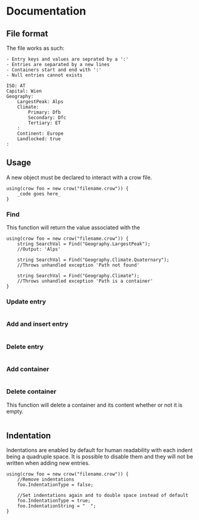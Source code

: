 # Documentation
## File format
The file works as such:

    - Entry keys and values are seprated by a ':'
    - Entries are separated by a new lines
    - Containers start and end with ':'
    - Null entries cannot exists

```
ISO: AT
Capital: Wien
Geography:
    LargestPeak: Alps
    Climate:
        Primary: Dfb
        Secondary: Dfc
        Tertiary: ET
    :
    Continent: Europe
    Landlocked: true
:
```

## Usage
A new object must be declared to interact with a crow file.

```
using(crow foo = new crow("filename.crow")) {
    _code goes here_
}
```

### Find
This function will return the value associated with the 

```
using(crow foo = new crow("filename.crow")) {
    string SearchVal = Find("Geography.LargestPeak");
    //Output: 'Alps'

    string SearchVal = Find("Geography.Climate.Quaternary");
    //Throws unhandled exception 'Path not found'

    string SearchVal = Find("Geography.Climate");
    //Throws unhandled exception 'Path is a container'
}
```

### Update entry
```

```

### Add and insert entry
```

```

### Delete entry
```

```

### Add container
```

```

### Delete container
This function will delete a container and its content whether or not it is empty.

```

```

## Indentation
Indentations are enabled by default for human readability with each indent being a quadruple space. It is possible to disable them and they will not be written when adding new entries.

```
using(crow foo = new crow("filename.crow")) {
    //Remove indentations
    foo.IndentationType = false;

    //Set indentations again and to double space instead of default
    foo.IndentationType = true;
    foo.IndentationString = "  ";
}
```